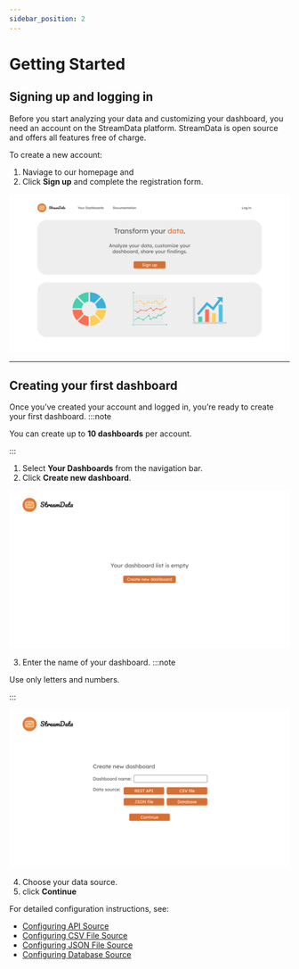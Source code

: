 ```yaml
---
sidebar_position: 2
---
```

# Getting  Started
## Signing up and logging in
Before you start analyzing your data and customizing your dashboard, you need an account on the StreamData platform. StreamData is open source and offers all features free of charge. 

To create a new account:
1. Naviage to our homepage and 
2. Click **Sign up** and complete the registration form.

![StreamData home page](/home_page.png)

---

## Creating your first dashboard
Once you’ve created your account and logged in, you’re ready to create your first dashboard.
:::note

You can create up to **10 dashboards** per account.

:::
1. Select **Your Dashboards** from the navigation bar.
2. Click **Create new dashboard**.

![StreamData home page](/empty_dash.png)

3. Enter the name of your dashboard.
:::note

Use only letters and numbers.

:::

![StreamData home page](/create_dashboard.png)

4. Choose your data source.
5. click **Continue**

For detailed configuration instructions, see:  
   - [Configuring API Source](/docs/data-sources/api.md)  
   - [Configuring CSV File Source](/docs/data-sources/csv.md)  
   - [Configuring JSON File Source](/docs/data-sources/json.md)  
   - [Configuring Database Source](/docs/data-sources/database.md)
